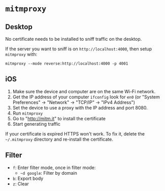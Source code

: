 # `mitmproxy`

## Desktop

No certificate needs to be installed to sniff traffic on the desktop.

If the server you want to sniff is on `http://localhost:4000`, then setup `mitmproxy` with:

	mitmproxy --mode reverse:http://localhost:4000 -p 4001 

## iOS

1. Make sure the device and computer are on the same Wi-Fi network.
2. Get the IP address of your computer `ifconfig` look for `en0` (or "System Preferences" -> "Network" -> "TCP/IP" -> "IPv4 Address")
3. Set the device to use a proxy with the IP address and port 8080.
4. Run `mitmproxy`
5. Go to "http://mitm.it" to install the certificate
6. Start generating traffic

If your certificate is expired HTTPS won't work. To fix it, delete the `~/.mitmproxy` directory and re-install the certificate.

## Filter

* `f`: Enter filter mode, once in filter mode:
	* `~d google`: Filter by domain
* `b`: Export body
* `z`: Clear
